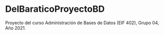# DelBaraticoProyectoBD
Proyecto del curso Administración de Bases de Datos (EIF 402), Grupo 04, Año 2021.
